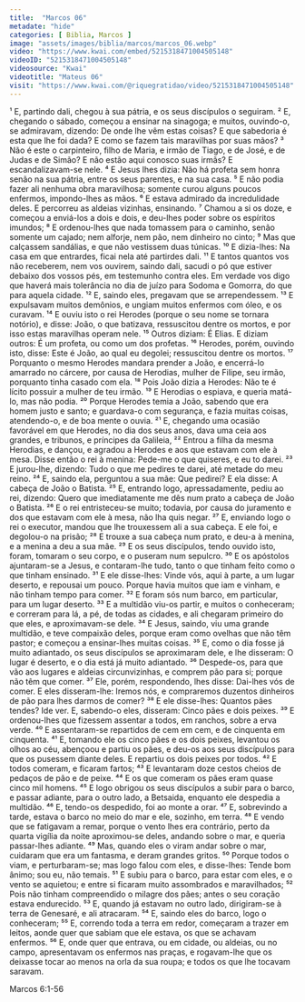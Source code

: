 ```yaml
---
title:  "Marcos 06"
metadate: "hide"
categories: [ Biblia, Marcos ]
image: "assets/images/biblia/marcos/marcos_06.webp"
video: "https://www.kwai.com/embed/5215318471004505148"
videoID: "5215318471004505148"
videosource: "Kwai"
videotitle: "Mateus 06"
visit: "https://www.kwai.com/@riquegratidao/video/5215318471004505148"
---
```

¹ E, partindo dali, chegou à sua pátria, e os seus discípulos o seguiram.
² E, chegando o sábado, começou a ensinar na sinagoga; e muitos, ouvindo-o, se admiravam, dizendo: De onde lhe vêm estas coisas? E que sabedoria é esta que lhe foi dada? E como se fazem tais maravilhas por suas mãos?
³ Não é este o carpinteiro, filho de Maria, e irmão de Tiago, e de José, e de Judas e de Simão? E não estão aqui conosco suas irmãs? E escandalizavam-se nele.
⁴ E Jesus lhes dizia: Não há profeta sem honra senão na sua pátria, entre os seus parentes, e na sua casa.
⁵ E não podia fazer ali nenhuma obra maravilhosa; somente curou alguns poucos enfermos, impondo-lhes as mãos.
⁶ E estava admirado da incredulidade deles. E percorreu as aldeias vizinhas, ensinando.
⁷ Chamou a si os doze, e começou a enviá-los a dois e dois, e deu-lhes poder sobre os espíritos imundos;
⁸ E ordenou-lhes que nada tomassem para o caminho, senão somente um cajado; nem alforje, nem pão, nem dinheiro no cinto;
⁹ Mas que calçassem sandálias, e que não vestissem duas túnicas.
¹⁰ E dizia-lhes: Na casa em que entrardes, ficai nela até partirdes dali.
¹¹ E tantos quantos vos não receberem, nem vos ouvirem, saindo dali, sacudi o pó que estiver debaixo dos vossos pés, em testemunho contra eles. Em verdade vos digo que haverá mais tolerância no dia de juízo para Sodoma e Gomorra, do que para aquela cidade.
¹² E, saindo eles, pregavam que se arrependessem.
¹³ E expulsavam muitos demônios, e ungiam muitos enfermos com óleo, e os curavam.
¹⁴ E ouviu isto o rei Herodes (porque o seu nome se tornara notório), e disse: João, o que batizava, ressuscitou dentre os mortos, e por isso estas maravilhas operam nele.
¹⁵ Outros diziam: É Elias. E diziam outros: É um profeta, ou como um dos profetas.
¹⁶ Herodes, porém, ouvindo isto, disse: Este é João, ao qual eu degolei; ressuscitou dentre os mortos.
¹⁷ Porquanto o mesmo Herodes mandara prender a João, e encerrá-lo amarrado no cárcere, por causa de Herodias, mulher de Filipe, seu irmão, porquanto tinha casado com ela.
¹⁸ Pois João dizia a Herodes: Não te é lícito possuir a mulher de teu irmão.
¹⁹ E Herodias o espiava, e queria matá-lo, mas não podia.
²⁰ Porque Herodes temia a João, sabendo que era homem justo e santo; e guardava-o com segurança, e fazia muitas coisas, atendendo-o, e de boa mente o ouvia.
²¹ E, chegando uma ocasião favorável em que Herodes, no dia dos seus anos, dava uma ceia aos grandes, e tribunos, e príncipes da Galileia,
²² Entrou a filha da mesma Herodias, e dançou, e agradou a Herodes e aos que estavam com ele à mesa. Disse então o rei à menina: Pede-me o que quiseres, e eu to darei.
²³ E jurou-lhe, dizendo: Tudo o que me pedires te darei, até metade do meu reino.
²⁴ E, saindo ela, perguntou a sua mãe: Que pedirei? E ela disse: A cabeça de João o Batista.
²⁵ E, entrando logo, apressadamente, pediu ao rei, dizendo: Quero que imediatamente me dês num prato a cabeça de João o Batista.
²⁶ E o rei entristeceu-se muito; todavia, por causa do juramento e dos que estavam com ele à mesa, não lha quis negar.
²⁷ E, enviando logo o rei o executor, mandou que lhe trouxessem ali a sua cabeça. E ele foi, e degolou-o na prisão;
²⁸ E trouxe a sua cabeça num prato, e deu-a à menina, e a menina a deu a sua mãe.
²⁹ E os seus discípulos, tendo ouvido isto, foram, tomaram o seu corpo, e o puseram num sepulcro.
³⁰ E os apóstolos ajuntaram-se a Jesus, e contaram-lhe tudo, tanto o que tinham feito como o que tinham ensinado.
³¹ E ele disse-lhes: Vinde vós, aqui à parte, a um lugar deserto, e repousai um pouco. Porque havia muitos que iam e vinham, e não tinham tempo para comer.
³² E foram sós num barco, em particular, para um lugar deserto.
³³ E a multidão viu-os partir, e muitos o conheceram; e correram para lá, a pé, de todas as cidades, e ali chegaram primeiro do que eles, e aproximavam-se dele.
³⁴ E Jesus, saindo, viu uma grande multidão, e teve compaixão deles, porque eram como ovelhas que não têm pastor; e começou a ensinar-lhes muitas coisas.
³⁵ E, como o dia fosse já muito adiantado, os seus discípulos se aproximaram dele, e lhe disseram: O lugar é deserto, e o dia está já muito adiantado.
³⁶ Despede-os, para que vão aos lugares e aldeias circunvizinhas, e comprem pão para si; porque não têm que comer.
³⁷ Ele, porém, respondendo, lhes disse: Dai-lhes vós de comer. E eles disseram-lhe: Iremos nós, e compraremos duzentos dinheiros de pão para lhes darmos de comer?
³⁸ E ele disse-lhes: Quantos pães tendes? Ide ver. E, sabendo-o eles, disseram: Cinco pães e dois peixes.
³⁹ E ordenou-lhes que fizessem assentar a todos, em ranchos, sobre a erva verde.
⁴⁰ E assentaram-se repartidos de cem em cem, e de cinquenta em cinquenta.
⁴¹ E, tomando ele os cinco pães e os dois peixes, levantou os olhos ao céu, abençoou e partiu os pães, e deu-os aos seus discípulos para que os pusessem diante deles. E repartiu os dois peixes por todos.
⁴² E todos comeram, e ficaram fartos;
⁴³ E levantaram doze cestos cheios de pedaços de pão e de peixe.
⁴⁴ E os que comeram os pães eram quase cinco mil homens.
⁴⁵ E logo obrigou os seus discípulos a subir para o barco, e passar adiante, para o outro lado, a Betsaida, enquanto ele despedia a multidão.
⁴⁶ E, tendo-os despedido, foi ao monte a orar.
⁴⁷ E, sobrevindo a tarde, estava o barco no meio do mar e ele, sozinho, em terra.
⁴⁸ E vendo que se fatigavam a remar, porque o vento lhes era contrário, perto da quarta vigília da noite aproximou-se deles, andando sobre o mar, e queria passar-lhes adiante.
⁴⁹ Mas, quando eles o viram andar sobre o mar, cuidaram que era um fantasma, e deram grandes gritos.
⁵⁰ Porque todos o viam, e perturbaram-se; mas logo falou com eles, e disse-lhes: Tende bom ânimo; sou eu, não temais.
⁵¹ E subiu para o barco, para estar com eles, e o vento se aquietou; e entre si ficaram muito assombrados e maravilhados;
⁵² Pois não tinham compreendido o milagre dos pães; antes o seu coração estava endurecido.
⁵³ E, quando já estavam no outro lado, dirigiram-se à terra de Genesaré, e ali atracaram.
⁵⁴ E, saindo eles do barco, logo o conheceram;
⁵⁵ E, correndo toda a terra em redor, começaram a trazer em leitos, aonde quer que sabiam que ele estava, os que se achavam enfermos.
⁵⁶ E, onde quer que entrava, ou em cidade, ou aldeias, ou no campo, apresentavam os enfermos nas praças, e rogavam-lhe que os deixasse tocar ao menos na orla da sua roupa; e todos os que lhe tocavam saravam. 

Marcos 6:1-56